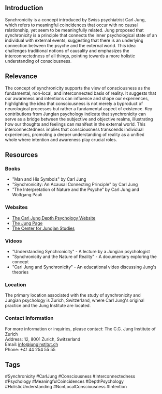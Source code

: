 ## Introduction
Synchronicity is a concept introduced by Swiss psychiatrist Carl Jung, which refers to meaningful coincidences that occur with no causal relationship, yet seem to be meaningfully related. Jung proposed that synchronicity is a principle that connects the inner psychological state of an individual with external events, suggesting that there is an underlying connection between the psyche and the external world. This idea challenges traditional notions of causality and emphasizes the interconnectedness of all things, pointing towards a more holistic understanding of consciousness.

## Relevance
The concept of synchronicity supports the view of consciousness as the fundamental, non-local, and interconnected basis of reality. It suggests that our awareness and intentions can influence and shape our experiences, highlighting the idea that consciousness is not merely a byproduct of neurological processes but rather a fundamental aspect of existence. Key contributions from Jungian psychology indicate that synchronicity can serve as a bridge between the subjective and objective realms, illustrating how our thoughts and feelings can manifest in the external world. This interconnectedness implies that consciousness transcends individual experiences, promoting a deeper understanding of reality as a unified whole where intention and awareness play crucial roles.

## Resources

### Books
- "Man and His Symbols" by Carl Jung
- "Synchronicity: An Acausal Connecting Principle" by Carl Jung
- "The Interpretation of Nature and the Psyche" by Carl Jung and Wolfgang Pauli

### Websites
- [The Carl Jung Depth Psychology Website](https://www.carljung.net)
- [The Jung Page](http://www.jungpage.org)
- [The Center for Jungian Studies](https://jungianstudies.org)

### Videos
- "Understanding Synchronicity" - A lecture by a Jungian psychologist
- "Synchronicity and the Nature of Reality" - A documentary exploring the concept
- "Carl Jung and Synchronicity" - An educational video discussing Jung's theories

### Location
The primary location associated with the study of synchronicity and Jungian psychology is Zurich, Switzerland, where Carl Jung's original practice and the Jung Institute are located.

### Contact Information
For more information or inquiries, please contact:
The C.G. Jung Institute of Zurich  
Address: 12, 8001 Zurich, Switzerland  
Email: info@junginstitut.ch  
Phone: +41 44 254 55 55  

## Tags
#Synchronicity #CarlJung #Consciousness #Interconnectedness #Psychology #MeaningfulCoincidences #DepthPsychology #HolisticUnderstanding #NonLocalConsciousness #Intention
